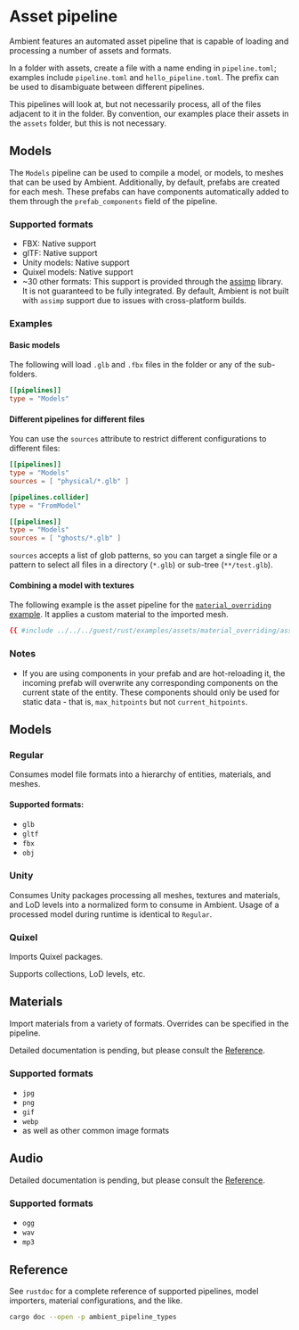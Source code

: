 # Asset pipeline

<!-- markdownlint-disable-file MD024 -->

Ambient features an automated asset pipeline that is capable of loading and processing a number of assets and formats.

In a folder with assets, create a file with a name ending in `pipeline.toml`; examples include `pipeline.toml` and `hello_pipeline.toml`. The prefix can be used to disambiguate between different pipelines.

This pipelines will look at, but not necessarily process, all of the files adjacent to it in the folder. By convention,
our examples place their assets in the `assets` folder, but this is not necessary.

## Models

The `Models` pipeline can be used to compile a model, or models, to meshes that can be used by Ambient. Additionally, by
default, prefabs are created for each mesh. These prefabs can have components automatically added to them through the
`prefab_components` field of the pipeline.

### Supported formats

- FBX: Native support
- glTF: Native support
- Unity models: Native support
- Quixel models: Native support
- ~30 other formats: This support is provided through the [assimp](https://github.com/assimp/assimp) library. It is not
  guaranteed to be fully integrated. By default, Ambient is not built with `assimp` support due to issues with cross-platform builds.

### Examples

#### Basic models

The following will load `.glb` and `.fbx` files in the folder or any of the sub-folders.

```toml
[[pipelines]]
type = "Models"
```

#### Different pipelines for different files

You can use the `sources` attribute to restrict different configurations to different files:

```toml
[[pipelines]]
type = "Models"
sources = [ "physical/*.glb" ]

[pipelines.collider]
type = "FromModel"

[[pipelines]]
type = "Models"
sources = [ "ghosts/*.glb" ]
```

`sources` accepts a list of glob patterns, so you can target a single file or a pattern to select all files in a
directory (`*.glb`) or sub-tree (`**/test.glb`).

#### Combining a model with textures

The following example is the asset pipeline for the [`material_overriding` example](https://github.com/AmbientRun/Ambient/tree/main/guest/rust/examples/assets/material_overriding). It applies a custom material to
the imported mesh.

```toml
{{ #include ../../../guest/rust/examples/assets/material_overriding/assets/pipeline.toml }}
```

### Notes

- If you are using components in your prefab and are hot-reloading it, the incoming prefab will overwrite any
  corresponding components on the current state of the entity. These components should only be used for static data - that
  is, `max_hitpoints` but not `current_hitpoints`.

## Models

### Regular

Consumes model file formats into a hierarchy of entities, materials, and meshes.

#### Supported formats:

- `glb`
- `gltf`
- `fbx`
- `obj`

### Unity

Consumes Unity packages processing all meshes, textures and materials, and LoD levels into a normalized form to consume in Ambient.
Usage of a processed model during runtime is identical to `Regular`.

### Quixel

Imports Quixel packages.

Supports collections, LoD levels, etc.

## Materials

Import materials from a variety of formats. Overrides can be specified in the pipeline.

Detailed documentation is pending, but please consult the [Reference](#reference).

### Supported formats

- `jpg`
- `png`
- `gif`
- `webp`
- as well as other common image formats

## Audio

Detailed documentation is pending, but please consult the [Reference](#reference).

### Supported formats

- `ogg`
- `wav`
- `mp3`

## Reference

See `rustdoc` for a complete reference of supported pipelines, model importers, material configurations,
and the like.

```sh
cargo doc --open -p ambient_pipeline_types
```
